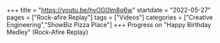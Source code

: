 +++
title = "https://youtu.be/hyOG0lm8q6w"
startdate = "2022-05-27"
pages = ["Rock-afire Replay"]
tags = ["Videos"]
categories = ["Creative Engineering","ShowBiz Pizza Place"]
+++
Progress on "Happy Birthday Medley" (Rock-Afire Replay)
